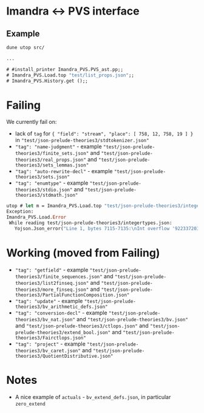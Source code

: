 # Imandra <-> PVS interface

## Example

```ocaml
dune utop src/

...

# #install_printer Imandra_PVS.PVS_ast.pp;;
# Imandra_PVS.Load.top "test/list_props.json";;
# Imandra_PVS.History.get ();;
```

# Failing
We currently fail on:
 - lack of `tag` for `{ "field": "stream", "place": [ 758, 12, 758, 19 ] }` in `"test/json-prelude-theories3/stdtokenizer.json"`
 - `"tag": "name-judgment"` - example `"test/json-prelude-theories3/finite_sets.json"` and `"test/json-prelude-theories3/real_props.json"` and `"test/json-prelude-theories3/sets_lemmas.json"`
 - `"tag": "auto-rewrite-decl"` - example `"test/json-prelude-theories3/sets.json"`
 - `"tag": "enumtype"` - example `"test/json-prelude-theories3/stdio.json"` and `"test/json-prelude-theories3/stdmath.json"`
 
```ocaml
utop # let m = Imandra_PVS.Load.top "test/json-prelude-theories3/integertypes.json";;
Exception:
Imandra_PVS.Load.Error
 While reading test/json-prelude-theories3/integertypes.json:
   Yojson.Json_error("Line 1, bytes 7115-7135:\nInt overflow '9223372036854775807'").
 ```

# Working (moved from Failing)

 - `"tag": "getfield"` - example `"test/json-prelude-theories3/finite_sequences.json"` and `"test/json-prelude-theories3/list2finseq.json"` and `"test/json-prelude-theories3/more_finseq.json"` and `"test/json-prelude-theories3/PartialFunctionComposition.json"`
 - `"tag": "update"` - example `"test/json-prelude-theories3/bv_arithmetic_defs.json"`
 - `"tag": "conversion-decl"` - example `"test/json-prelude-theories3/bv_nat.json"` and `"test/json-prelude-theories3/bv.json"` and `"test/json-prelude-theories3/ctlops.json"` and `"test/json-prelude-theories3/extend_bool.json"` and `"test/json-prelude-theories3/Fairctlops.json"`
 - `"tag": "project"` - example `"test/json-prelude-theories3/bv_caret.json"` and `"test/json-prelude-theories3/QuotientDistributive.json"`
 
 
# Notes

- A nice example of `actuals` - `bv_extend_defs.json`, in particular `zero_extend`
